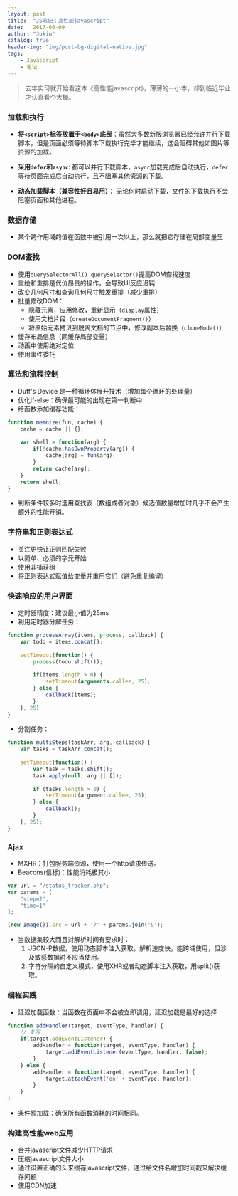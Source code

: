 ```yaml
---
layout: post
title:  "JS笔记：高性能javascript"
date:   2017-06-09
author: "Jokin"
catalog: true
header-img: "img/post-bg-digital-native.jpg"
tags:
    - Javascript
    - 笔记
---
```


> 去年实习就开始看这本《高性能javascript》，薄薄的一小本，却到临近毕业才认真看个大概。

### 加载和执行

- **将`<script>`标签放置于`<body>`底部**：虽然大多数新版浏览器已经允许并行下载脚本，但是页面必须等待脚本下载执行完毕才能继续，这会阻碍其他如图片等资源的加载。

- **采用`defer`和`async`**: 都可以并行下载脚本，`async`加载完成后自动执行，`defer`等待页面完成后自动执行，且不阻塞其他资源的下载。

- **动态加载脚本（兼容性好且易用）**： 无论何时启动下载，文件的下载执行不会阻塞页面和其他进程。

### 数据存储

- 某个跨作用域的值在函数中被引用一次以上，那么就把它存储在局部变量里

### DOM查找

- 使用`querySelectorAll() querySelector()`提高DOM查找速度
- 重绘和重排是代价昂贵的操作，会导致UI反应迟钝
- 改变几何尺寸和查询几何尺寸触发重排（减少重排）
- 批量修改DOM：
  - 隐藏元素，应用修改，重新显示（`display`属性）
  - 使用文档片段（`createDocumentFragment()`）
  - 将原始元素拷贝到脱离文档的节点中，修改副本后替换（`cloneNode()`）
- 缓存布局信息（同缓存局部变量）
- 动画中使用绝对定位
- 使用事件委托

### 算法和流程控制

- Duff's Device 是一种循环体展开技术（增加每个循环的处理量）
- 优化if-else：确保最可能的出现在第一判断中
- 给函数添加缓存功能：
```js
function memoize(fun, cache) {
    cache = cache || {};
    
    var shell = function(arg) {
        if(!cache.hasOwnProperty(arg)) {
            cache[arg] = fun(arg);
        }
        return cache[arg];
    }
    return shell;
}
```
- 判断条件较多时选用查找表（数组或者对象）候选值数量增加时几乎不会产生额外的性能开销。

### 字符串和正则表达式

- 关注更快让正则匹配失败
- 以简单、必须的字元开始
- 使用非捕获组
- 将正则表达式赋值给变量并重用它们（避免重复编译）

### 快速响应的用户界面

- 定时器精度：建议最小值为25ms
- 利用定时器分解任务：
```js
function processArray(items, process, callback) {
    var todo = items.concat();
    
    setTimeout(function() {
        process(todo.shift());
        
        if(items.length > 0) {
            setTimeout(arguments.callee, 25);
        } else {
            callback(items);
        }
    }, 25)
}
```
- 分割任务：
```js
function multiSteps(taskArr, arg, callback) {
    var tasks = taskArr.concat();
    
    setTimeout(function() {
        var task = tasks.shift();
        task.apply(null, arg || []);
        
        if (tasks.length > 0) {
            setTimeout(argument.callee, 25);
        } else {
            callback();
        }
    }, 25);
}
```

### Ajax

- MXHR：打包服务端资源，使用一个http请求传送。
- Beacons(信标)：性能消耗极其小

```js
var url = "/status_tracker.php";
var params = [
    "step=2",
    "time=1" 
];

(new Image()).src = url + '?' + params.join('&');
```

- 当数据集较大而且对解析时间有要求时：
    1. JSON-P数据，使用动态脚本注入获取。解析速度快，能跨域使用，但涉及敏感数据时不应当使用。
    2. 字符分隔的自定义模式，使用XHR或者动态脚本注入获取，用split()获取。

### 编程实践

- 延迟加载函数：当函数在页面中不会被立即调用，延迟加载是最好的选择
```js
function addHandler(target, eventType, handler) {
    // 复写
    if(target.addEventListener) {
        addHandler = function(target, eventType, handler) {
            target.addEventListener(eventType, handler, false);
        }
    } else {
        addHandler = function(target, eventType, handler) {
            target.attachEvent('on' + eventType, handler);
        }
    }
}
```
- 条件预加载：确保所有函数消耗的时间相同。

### 构建高性能web应用

- 合并javascript文件减少HTTP请求
- 压缩javascript文件大小
- 通过设置正确的头来缓存javascript文件，通过给文件名增加时间戳来解决缓存问题
- 使用CDN加速